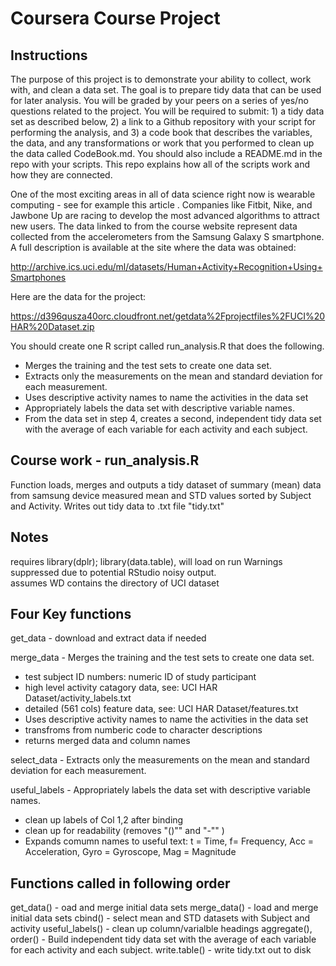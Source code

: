 # Coursera Course Project

## Instructions

The purpose of this project is to demonstrate your ability to collect, work with, and clean a data set. The goal is to prepare tidy data that can be used for later analysis. You will be graded by your peers on a series of yes/no questions related to the project. You will be required to submit: 1) a tidy data set as described below, 2) a link to a Github repository with your script for performing the analysis, and 3) a code book that describes the variables, the data, and any transformations or work that you performed to clean up the data called CodeBook.md. You should also include a README.md in the repo with your scripts. This repo explains how all of the scripts work and how they are connected. 

One of the most exciting areas in all of data science right now is wearable computing - see for example this article . Companies like Fitbit, Nike, and Jawbone Up are racing to develop the most advanced algorithms to attract new users. The data linked to from the course website represent data collected from the accelerometers from the Samsung Galaxy S smartphone. A full description is available at the site where the data was obtained:

http://archive.ics.uci.edu/ml/datasets/Human+Activity+Recognition+Using+Smartphones

Here are the data for the project:

https://d396qusza40orc.cloudfront.net/getdata%2Fprojectfiles%2FUCI%20HAR%20Dataset.zip

 You should create one R script called run_analysis.R that does the following. 

   * Merges the training and the test sets to create one data set.
   * Extracts only the measurements on the mean and standard deviation for each measurement. 
   * Uses descriptive activity names to name the activities in the data set
   * Appropriately labels the data set with descriptive variable names. 
   * From the data set in step 4, creates a second, independent tidy data set with the average of each variable for each activity and each subject.

## Course work - run_analysis.R 

Function loads, merges and outputs a tidy dataset of summary (mean) data from samsung device
measured mean and STD values sorted by Subject and Activity. Writes out tidy data to .txt file "tidy.txt"
   
## Notes     
requires library(dplr); library(data.table), will load on run
Warnings suppressed due to potential RStudio noisy output.      
assumes WD contains the directory of UCI dataset
        
## Four Key functions

get_data - download and extract data if needed

merge_data - Merges the training and the test sets to create one data set.
* test subject ID numbers: numeric ID of study participant
* high level activity catagory data, see: UCI HAR Dataset/activity_labels.txt
* detailed (561 cols) feature data, see: UCI HAR Dataset/features.txt
* Uses descriptive activity names to name the activities in the data set
* transfroms from numberic code to character descriptions
* returns merged data and column names

select_data  - Extracts only the measurements on the mean and standard deviation for each measurement. 

useful_labels - Appropriately labels the data set with descriptive variable names. 
* clean up labels of Col 1,2 after binding
* clean up for readability (removes "()"" and "-"" )
* Expands comumn names to useful text: t = Time, f= Frequency, Acc = Acceleration, Gyro = Gyroscope, Mag = Magnitude

## Functions called in following order
        
get_data() - oad and merge initial data sets
merge_data() - load and merge initial data sets
cbind() - select mean and STD datasets with Subject and activity
useful_labels() - clean up column/varialble headings
aggregate(), order() - Build independent tidy data set with the average of each variable for each activity and each subject.
write.table() - write tidy.txt out to disk 
